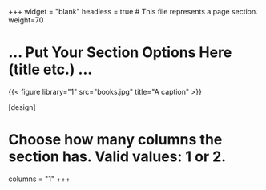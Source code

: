 +++
widget = "blank"
headless = true  # This file represents a page section.
weight=70

# ... Put Your Section Options Here (title etc.) ...
{{< figure library="1" src="books.jpg" title="A caption" >}}

[design]
  # Choose how many columns the section has. Valid values: 1 or 2.
  columns = "1"
+++
